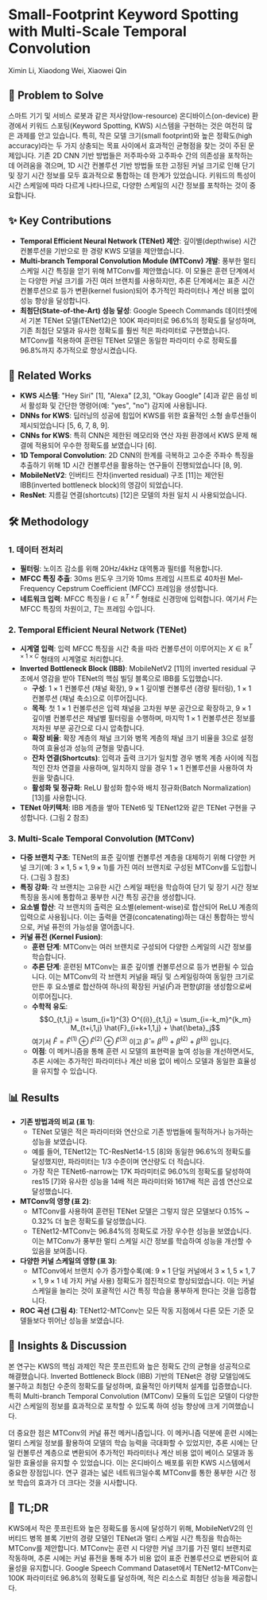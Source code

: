 # Small-Footprint Keyword Spotting with Multi-Scale Temporal Convolution

Ximin Li, Xiaodong Wei, Xiaowei Qin

## 🧩 Problem to Solve

스마트 기기 및 서비스 로봇과 같은 저사양(low-resource) 온디바이스(on-device) 환경에서 키워드 스포팅(Keyword Spotting, KWS) 시스템을 구현하는 것은 여전히 많은 과제를 안고 있습니다. 특히, 작은 모델 크기(small footprint)와 높은 정확도(high accuracy)라는 두 가지 상충되는 목표 사이에서 효과적인 균형점을 찾는 것이 주된 문제입니다. 기존 2D CNN 기반 방법들은 저주파수와 고주파수 간의 의존성을 포착하는 데 어려움을 겪으며, 1D 시간 컨볼루션 기반 방법들 또한 고정된 커널 크기로 인해 단기 및 장기 시간 정보를 모두 효과적으로 통합하는 데 한계가 있었습니다. 키워드의 특성이 시간 스케일에 따라 다르게 나타나므로, 다양한 스케일의 시간 정보를 포착하는 것이 중요합니다.

## ✨ Key Contributions

- **Temporal Efficient Neural Network (TENet) 제안**: 깊이별(depthwise) 시간 컨볼루션을 기반으로 한 경량 KWS 모델을 제안했습니다.
- **Multi-branch Temporal Convolution Module (MTConv) 개발**: 풍부한 멀티 스케일 시간 특징을 얻기 위해 MTConv를 제안했습니다. 이 모듈은 훈련 단계에서는 다양한 커널 크기를 가진 여러 브랜치를 사용하지만, 추론 단계에서는 표준 시간 컨볼루션으로 등가 변환(kernel fusion)되어 추가적인 파라미터나 계산 비용 없이 성능 향상을 달성합니다.
- **최첨단(State-of-the-Art) 성능 달성**: Google Speech Commands 데이터셋에서 기본 TENet 모델(TENet12)은 100K 파라미터로 96.6%의 정확도를 달성하며, 기존 최첨단 모델과 유사한 정확도를 훨씬 적은 파라미터로 구현했습니다. MTConv를 적용하여 훈련된 TENet 모델은 동일한 파라미터 수로 정확도를 96.8%까지 추가적으로 향상시켰습니다.

## 📎 Related Works

- **KWS 시스템**: "Hey Siri" [1], "Alexa" [2,3], "Okay Google" [4]과 같은 음성 비서 활성화 및 간단한 명령어(예: "yes", "no") 감지에 사용됩니다.
- **DNNs for KWS**: 딥러닝의 성공에 힘입어 KWS를 위한 효율적인 소형 솔루션들이 제시되었습니다 [5, 6, 7, 8, 9].
- **CNNs for KWS**: 특히 CNN은 제한된 메모리와 연산 자원 환경에서 KWS 문제 해결에 적용되어 우수한 정확도를 보였습니다 [6].
- **1D Temporal Convolution**: 2D CNN의 한계를 극복하고 고수준 주파수 특징을 추출하기 위해 1D 시간 컨볼루션을 활용하는 연구들이 진행되었습니다 [8, 9].
- **MobileNetV2**: 인버티드 잔차(inverted residual) 구조 [11]는 제안된 IBB(inverted bottleneck block)의 영감이 되었습니다.
- **ResNet**: 지름길 연결(shortcuts) [12]은 모델의 차원 일치 시 사용되었습니다.

## 🛠️ Methodology

### 1. 데이터 전처리

- **필터링**: 노이즈 감소를 위해 20Hz/4kHz 대역통과 필터를 적용합니다.
- **MFCC 특징 추출**: 30ms 윈도우 크기와 10ms 프레임 시프트로 40차원 Mel-Frequency Cepstrum Coefficient (MFCC) 프레임을 생성합니다.
- **네트워크 입력**: MFCC 특징을 $I \in \mathbb{R}^{T \times F}$ 형태로 신경망에 입력합니다. 여기서 $F$는 MFCC 특징의 차원이고, $T$는 프레임 수입니다.

### 2. Temporal Efficient Neural Network (TENet)

- **시계열 입력**: 입력 MFCC 특징을 시간 축을 따라 컨볼루션이 이루어지는 $X \in \mathbb{R}^{T \times 1 \times C}$ 형태의 시계열로 처리합니다.
- **Inverted Bottleneck Block (IBB)**: MobileNetV2 [11]의 inverted residual 구조에서 영감을 받아 TENet의 핵심 빌딩 블록으로 IBB를 도입했습니다.
  - **구성**: $1 \times 1$ 컨볼루션 (채널 확장), $9 \times 1$ 깊이별 컨볼루션 (경량 필터링), $1 \times 1$ 컨볼루션 (채널 축소)으로 이루어집니다.
  - **목적**: 첫 $1 \times 1$ 컨볼루션은 입력 채널을 고차원 부분 공간으로 확장하고, $9 \times 1$ 깊이별 컨볼루션은 채널별 필터링을 수행하며, 마지막 $1 \times 1$ 컨볼루션은 정보를 저차원 부분 공간으로 다시 압축합니다.
  - **확장 비율**: 확장 계층의 채널 크기와 병목 계층의 채널 크기 비율을 3으로 설정하여 효율성과 성능의 균형을 맞춥니다.
  - **잔차 연결(Shortcuts)**: 입력과 출력 크기가 일치할 경우 병목 계층 사이에 직접적인 잔차 연결을 사용하며, 일치하지 않을 경우 $1 \times 1$ 컨볼루션을 사용하여 차원을 맞춥니다.
  - **활성화 및 정규화**: ReLU 활성화 함수와 배치 정규화(Batch Normalization) [13]를 사용합니다.
- **TENet 아키텍처**: IBB 계층을 쌓아 TENet6 및 TENet12와 같은 TENet 구현을 구성합니다. (그림 2 참조)

### 3. Multi-Scale Temporal Convolution (MTConv)

- **다중 브랜치 구조**: TENet의 표준 깊이별 컨볼루션 계층을 대체하기 위해 다양한 커널 크기(예: $3 \times 1, 5 \times 1, 9 \times 1$)를 가진 여러 브랜치로 구성된 MTConv를 도입합니다. (그림 3 참조)
- **특징 강화**: 각 브랜치는 고유한 시간 스케일 패턴을 학습하여 단기 및 장기 시간 정보 특징을 동시에 통합하고 풍부한 시간 특징 공간을 생성합니다.
- **요소별 합산**: 각 브랜치의 출력은 요소별(element-wise)로 합산되어 ReLU 계층의 입력으로 사용됩니다. 이는 출력을 연결(concatenating)하는 대신 통합하는 방식으로, 커널 퓨전의 가능성을 열어줍니다.
- **커널 퓨전 (Kernel Fusion)**:
  - **훈련 단계**: MTConv는 여러 브랜치로 구성되어 다양한 스케일의 시간 정보를 학습합니다.
  - **추론 단계**: 훈련된 MTConv는 표준 깊이별 컨볼루션으로 등가 변환될 수 있습니다. 이는 MTConv의 각 브랜치 커널을 패딩 및 스케일링하여 동일한 크기로 만든 후 요소별로 합산하여 하나의 확장된 커널($\hat{F}$)과 편향($\hat{\beta}$)을 생성함으로써 이루어집니다.
  - **수학적 유도**:
    $$O_{t,1,j} = \sum_{i=1}^{3} O^{(i)}_{t,1,j} = \sum_{i=-k_m}^{k_m} M_{t+i,1,j} \hat{F}_{i+k+1,1,j} + \hat{\beta}_j$$
    여기서 $\hat{F} = \hat{F}^{(1)} \oplus \hat{F}^{(2)} \oplus \hat{F}^{(3)}$ 이고 $\hat{\beta} = \hat{\beta}^{(1)} + \hat{\beta}^{(2)} + \hat{\beta}^{(3)}$ 입니다.
  - **이점**: 이 메커니즘을 통해 훈련 시 모델의 표현력을 높여 성능을 개선하면서도, 추론 시에는 추가적인 파라미터나 계산 비용 없이 베이스 모델과 동일한 효율성을 유지할 수 있습니다.

## 📊 Results

- **기존 방법과의 비교 (표 1)**:
  - TENet 모델은 적은 파라미터와 연산으로 기존 방법들에 필적하거나 능가하는 성능을 보였습니다.
  - 예를 들어, TENet12는 TC-ResNet14-1.5 [8]와 동일한 96.6%의 정확도를 달성했지만, 파라미터는 1/3 수준이며 연산량도 더 적습니다.
  - 가장 작은 TENet6-narrow는 17K 파라미터로 96.0%의 정확도를 달성하여 res15 [7]와 유사한 성능을 14배 적은 파라미터와 1617배 적은 곱셈 연산으로 달성했습니다.
- **MTConv의 영향 (표 2)**:
  - MTConv를 사용하여 훈련된 TENet 모델은 그렇지 않은 모델보다 0.15% ~ 0.32% 더 높은 정확도를 달성했습니다.
  - TENet12-MTConv는 96.84%의 정확도로 가장 우수한 성능을 보였습니다. 이는 MTConv가 풍부한 멀티 스케일 시간 정보를 학습하여 성능을 개선할 수 있음을 보여줍니다.
- **다양한 커널 스케일의 영향 (표 3)**:
  - MTConv에서 브랜치 수가 증가할수록(예: $9 \times 1$ 단일 커널에서 $3 \times 1, 5 \times 1, 7 \times 1, 9 \times 1$ 네 가지 커널 사용) 정확도가 점진적으로 향상되었습니다. 이는 커널 스케일을 늘리는 것이 포괄적인 시간 특징 학습을 풍부하게 한다는 것을 입증합니다.
- **ROC 곡선 (그림 4)**: TENet12-MTConv는 모든 작동 지점에서 다른 모든 기준 모델들보다 뛰어난 성능을 보였습니다.

## 🧠 Insights & Discussion

본 연구는 KWS의 핵심 과제인 작은 풋프린트와 높은 정확도 간의 균형을 성공적으로 해결했습니다. Inverted Bottleneck Block (IBB) 기반의 TENet은 경량 모델임에도 불구하고 최첨단 수준의 정확도를 달성하며, 효율적인 아키텍처 설계를 입증했습니다. 특히 Multi-branch Temporal Convolution (MTConv) 모듈의 도입은 모델이 다양한 시간 스케일의 정보를 효과적으로 포착할 수 있도록 하여 성능 향상에 크게 기여했습니다.

더 중요한 점은 MTConv의 커널 퓨전 메커니즘입니다. 이 메커니즘 덕분에 훈련 시에는 멀티 스케일 정보를 활용하여 모델의 학습 능력을 극대화할 수 있었지만, 추론 시에는 단일 컨볼루션 계층으로 변환되어 추가적인 파라미터나 계산 비용 없이 베이스 모델과 동일한 효율성을 유지할 수 있었습니다. 이는 온디바이스 배포를 위한 KWS 시스템에서 중요한 장점입니다. 연구 결과는 넓은 네트워크일수록 MTConv를 통한 풍부한 시간 정보 학습의 효과가 더 크다는 것을 시사합니다.

## 📌 TL;DR

KWS에서 작은 풋프린트와 높은 정확도를 동시에 달성하기 위해, MobileNetV2의 인버티드 병목 블록 기반의 경량 모델인 TENet과 멀티 스케일 시간 특징을 학습하는 MTConv를 제안합니다. MTConv는 훈련 시 다양한 커널 크기를 가진 멀티 브랜치로 작동하며, 추론 시에는 커널 퓨전을 통해 추가 비용 없이 표준 컨볼루션으로 변환되어 효율성을 유지합니다. Google Speech Command Dataset에서 TENet12-MTConv는 100K 파라미터로 96.8%의 정확도를 달성하며, 적은 리소스로 최첨단 성능을 제공합니다.
